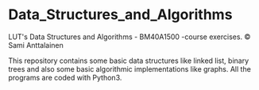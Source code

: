 # Data_Structures_and_Algorithms
LUT's Data Structures and Algorithms - BM40A1500 -course exercises. © Sami Anttalainen

This repository contains some basic data structures like linked list, binary trees and also some basic algorithmic implementations like graphs. All the programs are coded with Python3.
